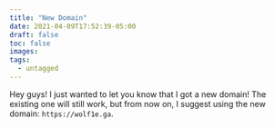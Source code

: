 ```yaml
---
title: "New Domain"
date: 2021-04-09T17:52:39-05:00
draft: false
toc: false
images:
tags:
  - untagged
---
```


Hey guys! I just wanted to let you know that I got a new domain! The existing one will still work, but from now on, I suggest using the new domain: `https://wolf1e.ga`.
